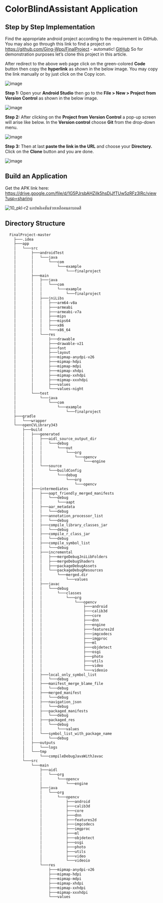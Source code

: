 # ColorBlindAssistant Application 

## Step by Step Implementation

Find the appropriate android project according to the requirement in GitHub. You may also go through this link to find a project on https://github.com/Ging-Wpp/FinalProject - automatic!
[GitHub](http://github.com) So for demonstration purposes let’s clone this project in this article. 

After redirect to the above web page click on the green-colored **Code** button then copy the **hyperlink** as shown in the below image. You may copy the link manually or by just click on the Copy icon. 

![image](https://user-images.githubusercontent.com/84076128/121774023-0f822b80-cbaa-11eb-97c1-50fc83e4d24b.png)

**Step 1:** Open your **Android Studio** then go to the **File > New > Project from Version Control** as shown in the below image. 

  ![image](https://user-images.githubusercontent.com/84076128/121774159-22e1c680-cbab-11eb-894b-ad63f995e5aa.png)

**Step 2:** After clicking on the **Project from Version Control** a pop-up screen will arise like below. In the **Version control** choose **Git** from the drop-down menu. 

  ![image](https://user-images.githubusercontent.com/84076128/121774384-77d20c80-cbac-11eb-9918-45cee75cdc8d.png)

**Step 3:** Then at last **paste the link in the URL** and choose your **Directory.** Click on the **Clone** button and you are done.
  
  ![image](https://user-images.githubusercontent.com/84076128/121774431-9f28d980-cbac-11eb-8c60-e809b8c358e7.png)

## Build an Application
  Get the APK link here: https://drive.google.com/file/d/1G5PJrsbAHZilk5hsDjJfTUw5zRFz3lRc/view?usp=sharing
  
  ![10_pkl-r2 แอปพลิเคชันช่วยเหลือคนตาบอดสี](https://user-images.githubusercontent.com/84076128/121774998-32630e80-cbaf-11eb-8be0-19cd246d11bc.png)
  
## Directory Structure
```bash
  FinalProject-master
    ├───.idea
    ├───app
    │   └───src
    │       ├───androidTest
    │       │   └───java
    │       │       └───com
    │       │           └───example
    │       │               └───finalproject
    │       ├───main
    │       │   ├───java
    │       │   │   └───com
    │       │   │       └───example
    │       │   │           └───finalproject
    │       │   ├───jniLibs
    │       │   │   ├───arm64-v8a
    │       │   │   ├───armeabi
    │       │   │   ├───armeabi-v7a
    │       │   │   ├───mips
    │       │   │   ├───mips64
    │       │   │   ├───x86
    │       │   │   └───x86_64
    │       │   └───res
    │       │       ├───drawable
    │       │       ├───drawable-v21
    │       │       ├───font
    │       │       ├───layout
    │       │       ├───mipmap-anydpi-v26
    │       │       ├───mipmap-hdpi
    │       │       ├───mipmap-mdpi
    │       │       ├───mipmap-xhdpi
    │       │       ├───mipmap-xxhdpi
    │       │       ├───mipmap-xxxhdpi
    │       │       ├───values
    │       │       └───values-night
    │       └───test
    │           └───java
    │               └───com
    │                   └───example
    │                       └───finalproject
    ├───gradle
    │   └───wrapper
    └───openCVLibrary343
        ├───build
        │   ├───generated
        │   │   ├───aidl_source_output_dir
        │   │   │   └───debug
        │   │   │       └───out
        │   │   │           └───org
        │   │   │               └───opencv
        │   │   │                   └───engine
        │   │   └───source
        │   │       └───buildConfig
        │   │           └───debug
        │   │               └───org
        │   │                   └───opencv
        │   ├───intermediates
        │   │   ├───aapt_friendly_merged_manifests
        │   │   │   └───debug
        │   │   │       └───aapt
        │   │   ├───aar_metadata
        │   │   │   └───debug
        │   │   ├───annotation_processor_list
        │   │   │   └───debug
        │   │   ├───compile_library_classes_jar
        │   │   │   └───debug
        │   │   ├───compile_r_class_jar
        │   │   │   └───debug
        │   │   ├───compile_symbol_list
        │   │   │   └───debug
        │   │   ├───incremental
        │   │   │   ├───mergeDebugJniLibFolders
        │   │   │   ├───mergeDebugShaders
        │   │   │   ├───packageDebugAssets
        │   │   │   └───packageDebugResources
        │   │   │       └───merged.dir
        │   │   │           └───values
        │   │   ├───javac
        │   │   │   └───debug
        │   │   │       └───classes
        │   │   │           └───org
        │   │   │               └───opencv
        │   │   │                   ├───android
        │   │   │                   ├───calib3d
        │   │   │                   ├───core
        │   │   │                   ├───dnn
        │   │   │                   ├───engine
        │   │   │                   ├───features2d
        │   │   │                   ├───imgcodecs
        │   │   │                   ├───imgproc
        │   │   │                   ├───ml
        │   │   │                   ├───objdetect
        │   │   │                   ├───osgi
        │   │   │                   ├───photo
        │   │   │                   ├───utils
        │   │   │                   ├───video
        │   │   │                   └───videoio
        │   │   ├───local_only_symbol_list
        │   │   │   └───debug
        │   │   ├───manifest_merge_blame_file
        │   │   │   └───debug
        │   │   ├───merged_manifest
        │   │   │   └───debug
        │   │   ├───navigation_json
        │   │   │   └───debug
        │   │   ├───packaged_manifests
        │   │   │   └───debug
        │   │   ├───packaged_res
        │   │   │   └───debug
        │   │   │       └───values
        │   │   └───symbol_list_with_package_name
        │   │       └───debug
        │   ├───outputs
        │   │   └───logs
        │   └───tmp
        │       └───compileDebugJavaWithJavac
        └───src
            └───main
                ├───aidl
                │   └───org
                │       └───opencv
                │           └───engine
                ├───java
                │   └───org
                │       └───opencv
                │           ├───android
                │           ├───calib3d
                │           ├───core
                │           ├───dnn
                │           ├───features2d
                │           ├───imgcodecs
                │           ├───imgproc
                │           ├───ml
                │           ├───objdetect
                │           ├───osgi
                │           ├───photo
                │           ├───utils
                │           ├───video
                │           └───videoio
                └───res
                    ├───mipmap-anydpi-v26
                    ├───mipmap-hdpi
                    ├───mipmap-mdpi
                    ├───mipmap-xhdpi
                    ├───mipmap-xxhdpi
                    ├───mipmap-xxxhdpi
                    └───values
```
